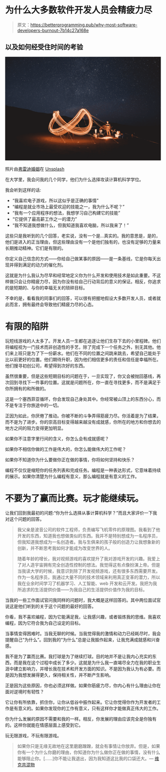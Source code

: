 # 为什么大多数软件开发人员会精疲力尽

> 原文：<https://betterprogramming.pub/why-most-software-developers-burnout-7b14c27a168e>

## 以及如何经受住时间的考验

![](img/477840e2e9db1bee49303ea292e315a3.png)

照片由[弗雷迪婚姻](https://unsplash.com/@fredmarriage?utm_source=unsplash&utm_medium=referral&utm_content=creditCopyText)在 [Unsplash](https://unsplash.com/s/photos/infinity?utm_source=unsplash&utm_medium=referral&utm_content=creditCopyText)

在大学里，我会问我的几个同学，他们为什么选择攻读计算机科学学位。

我会听到这样的话:

*   “我喜欢电子游戏，所以这似乎是正确的事情”
*   “编程是就业市场上最受欢迎的技能之一，我为什么不呢？”
*   “我有一个应用程序的想法，我想学习自己构建它的技能”
*   “它提供了最高薪工作之一的潜力”
*   “我不知道我想做什么，但我知道我喜欢电脑，所以我来了！”

这些只是我听到的几个回答，老实说，没有一个是…真实的。我的意思是，是的，他们是进入的正当理由，但这些理由没有一个是他们独有的，也没有足够的力量来长期推动精神。它们是有限的。

你定义自己信念的方式——你给自己做某事的原因——是一条基线，它是你每天出现并得到满足的动力的催化剂。

这就是为什么我认为尽早和经常地定义你为什么开发和使用技术是如此重要。不这样做只会让你精疲力尽，因为你没有给自己行动背后的意义的保证。相反，你追求的是短期的、与你的幸福无关的琐碎目标。

不幸的是，看看我的同事们的回答，可以很有把握地假设大多数开发人员，或者就此而言，拥有最终会导致他们精疲力尽的心态。

# 有限的陷阱

玩短线游戏的人太多了。开发人员一生都在追逐让他们生存下去的小里程碑。他们将编程视为一门技术而非创造性的手艺，除了完成下一个任务之外，别无其他。他们来上班只是为了下一份薪水。他们在不同的位置之间跳来跳去，希望自己能处于比以前更好的位置。他们期待升职，因为他们相信更多的责任和信任是幸福所在。他们搜寻初创公司，希望得到次好的东西。

虽然很重要，但是这些短期目标的问题在于，一旦实现了，你又会被抛回基线，再次回到寻找下一件事的位置。这就是问题所在，你一直在寻找更多，而不是满足于你所拥有的和所做的。

这是一个塞西菲亚循环，你会发现自己身处其中。你经常被山顶上的东西分心，而不是专注于你旅途中的一切。

正因为如此，你厌倦了推动。你被不断的斗争弄得筋疲力尽。你活着是为了结果，而不是为了进步。你的崇高目标变得越来越没有成就感，你所在的地方和你想去的地方之间的阻力变得更加明显。

如果你不注意字里行间的含义，你怎么会有成就感呢？

如果你不相信你做的工作是伟大的，你怎么能做伟大的工作呢？

如果你不知道你为什么要做你正在做的事情，你将如何坚持和快乐？

编程不仅仅是缩短你的任务列表和完成任务。编程是一种表达形式，它意味着持续的展示。如果你清楚为什么编程有意义，那么编程就是有意义的工作。

# 不要为了赢而比赛。玩才能继续玩。

让我们回到我最初的问题:“你为什么选择从事计算机科学？”而且大家评价一下我对这个问题的回答。

> 我父亲是波音公司的软件工程师，负责编写飞机零件的原理图。我看到了他开发的东西，知道我也想做类似的东西。我并不是特别想成为一名程序员，但我知道我想成为一名创造者。我与生俱来的孩子般的创造力让我想象新的创新，并不断思考我如何才能成为改变世界的人。
> 
> 随着年龄的增长，我对视频游戏的喜欢提升了我对游戏开发的兴趣。我爱上了对人造宇宙拥有完全创造性控制的想法。我觉得这有点像扮演上帝。但是当我读大学的时候，我意识到除了开发视频游戏，还有很多东西需要开发。作为一名程序员，我通过大量不同的技术领域来利用真正变革的潜力，所以我在业余时间学习了机器学习、人工智能、web 开发和云开发。我把为我所追求的生活提供价值——为我自己的生活提供价值作为我的目标。

当我的一些工作面试官问我同样的问题时，我大概是这样回答的。其中两位面试官说这是他们听到的关于这个问题的最好的回答。

你看，我不喜欢编程，因为它能满足我，让我感兴趣，或者锻炼我的思维。我喜欢编程，因为它符合我为自己设定的目标。

当事情变得困难时。当我无聊的时候。当我觉得我的激情和动力已经耗尽时，我会提醒自己“为什么”。回到我的“为什么”总是让我振作起来，让我充满成就感和兴奋感。

我不是为了赢而比赛。我打球是为了继续打球。目的地并不是让我内心充实的东西，而是我在这个过程中成长了多少。这就是为什么我一直竭尽全力在我的职业生涯中建立影响力，并增长我在技术和开发方面的知识。不是因为我认为有必要。而是因为我想发展得更久，保持相关性，并不断产生影响。

正是因为这些原因，你也必须这样做。如果你筋疲力尽，你内心有什么理由让你在面对逆境时有韧性？

它让你有所依靠，抓住你，让你从低谷中振作起来。它让你觉得你作为开发者的工作是有意义的。如果你发现你的工作有意义，只有这样你才能做真正伟大的工作。

你为什么发展的原因不需要和我的一样。相反，你发展的理由应该完全是你独有的。这样你就能在情感层面上感受到它。

玩无限游戏，不玩有限游戏。

> 如果你只是无缘无故地在这里磨磨蹭蹭，就会有事情让你放弃。但是，如果你有一个为什么你磨的理由，你知道你为什么做你正在做的事情，没有什么能够阻止你。[……]你不能让我退出，因为我知道这比我的口袋还大。— [维克共混物](https://vm.tiktok.com/ZMdw5RNXU/)